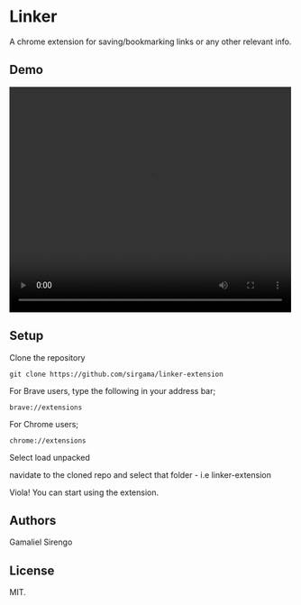 # Linker
A chrome extension for saving/bookmarking links or any other relevant info.
## Demo

<video width="500" height="400" controls>
  <source src="https://res.cloudinary.com/dzhpqlsy9/video/upload/v1664453580/cinna_vn02xd.mkv" type="video/mp4">
  <source src="movie.ogg" type="video/ogg">
  Your browser does not support the video tag.
</video>

## Setup
Clone the repository

    git clone https://github.com/sirgama/linker-extension

For Brave users, type the following in your address bar;

    brave://extensions

For Chrome users;

    chrome://extensions

Select load unpacked

navidate to the cloned repo and select that folder - i.e linker-extension

Viola! You can start using the extension.


## Authors

Gamaliel Sirengo 

## License

MIT.